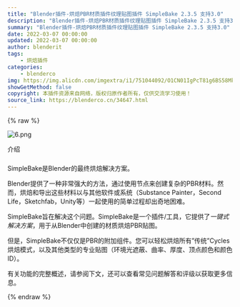```yaml
---
title: "Blender插件-烘焙PBR材质插件纹理贴图插件 SimpleBake 2.3.5 支持3.0"
description: "Blender插件-烘焙PBR材质插件纹理贴图插件 SimpleBake 2.3.5 支持3.0"
summary: "Blender插件-烘焙PBR材质插件纹理贴图插件 SimpleBake 2.3.5 支持3.0"
date: 2022-03-07 00:00:00
updated: 2022-03-07 00:00:00
author: blenderit
tags: 
    - 烘焙插件
categories:
    - blenderco
img: https://img.alicdn.com/imgextra/i1/751044092/O1CN01IgPcT81g6BS58Mkqy_!!751044092.png
showGetMethod: false
copyright: 本插件资源来自网络，版权归原作者所有，仅供交流学习使用！
source_link: https://blenderco.cn/34647.html
---
```


{% raw %}
<p><img class="aligncenter" src="https://img.alicdn.com/imgextra/i1/751044092/O1CN01IgPcT81g6BS58Mkqy_!!751044092.png" alt="6.png"></p><p>介绍</p><h3></h3><p>SimpleBake是Blender的最终烘焙解决方案。</p><p>Blender提供了一种非常强大的方法，通过使用节点来创建复杂的PBR材料。然而，烘焙和导出这些材料以与其他软件或系统（Substance Painter，Second Life，Sketchfab，Unity等）一起使用的简单过程却出奇地困难。</p><p>SimpleBake旨在解决这个问题。SimpleBake是一个插件/工具，它提供了<em>一键式解决方案</em>，用于从Blender中创建的材质烘焙PBR贴图。</p><p>但是，SimpleBake不仅仅是PBR的附加组件。您可以轻松烘焙所有”传统”Cycles 烘焙模式，以及其他类型的专业贴图（环境光遮蔽、曲率、厚度、顶点颜色和颜色 ID）。</p><p>有关功能的完整概述，请参阅下文，还可以查看常见问题解答和评级以获取更多信息。</p>
<div style="display: none">blenderco</div>
{% endraw %}